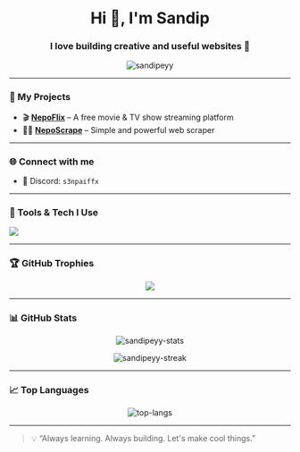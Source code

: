 <h1 align="center">Hi 👋, I'm Sandip</h1>
<h3 align="center">I love building creative and useful websites 🚀</h3>

<p align="center">
  <img src="https://komarev.com/ghpvc/?username=sandipeyy&label=Profile%20views&color=0e75b6&style=flat" alt="sandipeyy" />
</p>

---

### 🎯 My Projects

- 🎬 **[NepoFlix](https://github.com/Sandipeyy/NepoFlix)** – A free movie & TV show streaming platform  
- 🕵️‍♂️ **[NepoScrape](https://github.com/Sandipeyy/NepoScrape)** – Simple and powerful web scraper

---

### 🌐 Connect with me

- 💬 Discord: `s3npaiffx`

---

### 🧰 Tools & Tech I Use

<p align="left">
  <img src="https://skillicons.dev/icons?i=html,css,js,react,tailwind,python,github,vercel" />
</p>

---

### 🏆 GitHub Trophies

<p align="center">
  <img src="https://github-profile-trophy.vercel.app/?username=sandipeyy&theme=onedark&column=6&margin-w=10&margin-h=15" />
</p>

---

### 📊 GitHub Stats

<p align="center">
  <img src="https://github-readme-stats.vercel.app/api?username=sandipeyy&show_icons=true&theme=radical" alt="sandipeyy-stats" />
</p>

<p align="center">
  <img src="https://github-readme-streak-stats.herokuapp.com/?user=sandipeyy&theme=radical" alt="sandipeyy-streak" />
</p>

---

### 📈 Top Languages

<p align="center">
  <img src="https://github-readme-stats.vercel.app/api/top-langs/?username=sandipeyy&layout=compact&theme=radical" alt="top-langs" />
</p>

---

> 💡 “Always learning. Always building. Let's make cool things.”
